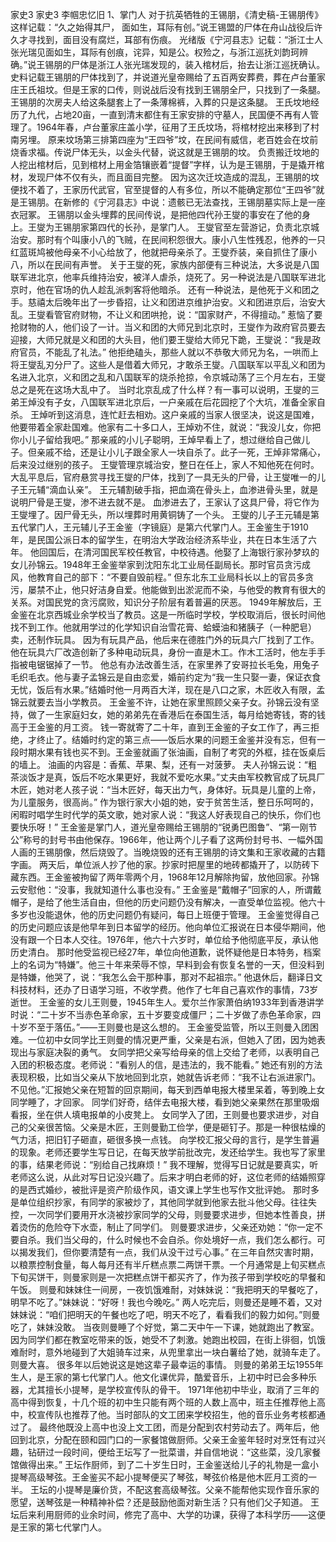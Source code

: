 家史3
 家史3  李帼忠忆旧 1、掌门人    对于抗英牺牲的王锡朋，《清史稿-王锡朋传》这样记载：“久之始得其尸，  面如生，耳际有创。”说王锡盟的尸体在舟山战役后许久才寻找到，面目没有腐烂，耳部有伤痕。     光绪版《宁河县志》记载：“浙江士人张光瑞见面如生，耳际有创痕，诧异，知是公。权殓之，与浙江巡抚刘韵珂辨确。”说王锡朋的尸体是浙江人张光瑞发现的，装入棺材后，抬去让浙江巡抚确认。    史料记载王锡朋的尸体找到了，并说道光皇帝赐给了五百两安葬费，葬在卢台董家庄王氏祖坟。但是王家的口传，则说战后没有找到王锡朋全尸，只找到了一条腿。    王锡朋的次房夫人给这条腿套上了一条薄棉裤，入葬的只是这条腿。    王氏坟地经历了九代，占地20亩，一直到清末都住有王家安排的守墓人，民国便不再有人管理了。1964年春，卢台董家庄盖小学，征用了王氏坟场，将棺材挖出来移到了村南另埋。    原来坟场第三排第四座为“王四爷”坟，在民间有威信，老百姓会在坟前烧香求福。传说尸体无头，以金头代替，说这就是王锡朋的坟。    负责搬迁坟地的人挖出棺材后，见到棺材上用金箔镶嵌着“提督”字样，认为是王锡朋，于是撬开棺材，发现尸体不仅有头，而且面目完整。    因为这次迁坟造成的混乱，王锡朋的坟便找不着了，王家历代武官，官至提督的人有多位，所以不能确定那位“王四爷”就是王锡朋。在新修的《宁河县志》中说：遗骸已无法查找，王锡朋墓实际上是一座衣冠冢。    王锡朋以金头埋葬的民间传说，是把他四代孙王燮的事安在了他的身上。王燮为王锡朋家第四代的长孙，是掌门人。    王燮官至左营游记，负责北京城治安。那时有个叫康小八的飞贼，在民间积怨很大。康小八生性残忍，他养的一只红蓝斑鸠被他母亲不小心给放了，他就把母亲杀了。王燮乔装，亲自抓住了康小八，所以在民间有声誉。    关于王燮的死，家族内部便有三种说法，大多说是八国联军进北京，他率兵维持治安，被洋人虐杀，烧死了。另一种说法是八国联军进北京时，他在官场的仇人趁乱派刺客将他暗杀。    还有一种说法，是他死于义和团之手。慈禧太后晚年出了一步昏招，让义和团进京维护治安。义和团进京后，治安大乱。王燮看管官府财物，不让义和团哄抢，说：“国家财产，不得擅动。”    惹恼了要抢财物的人，他们设了一计。当义和团的大师兄到北京时，王燮作为政府官员要去迎接，大师兄就是义和团的大头目，他们要王燮给大师兄下跪，王燮说：“我是政府官员，不能乱了礼法。”    他拒绝磕头，那些人就以不恭敬大师兄为名，一哄而上将王燮乱刃分尸了。这些人是借着大师兄，才敢杀王燮。八国联军以平乱义和团为名进入北京，义和团之乱和八国联军的烧杀抢掠，令京城动荡了三个月左右，王燮总之是死在这场大乱中了。     当时北京乱成了什么样？有一事可以说明，王燮的三弟王焯没有子女，八国联军进北京后，一户亲戚在后花园挖了个大坑，准备全家自杀。    王焯听到这消息，连忙赶去相劝。这户亲戚的当家人很坚决，说这是国难，他要带着全家赴国难。他家有二十多口人，王焯劝不住，就说：“我没儿女，你把你小儿子留给我吧。”    那亲戚的小儿子聪明，王焯早看上了，想过继给自己做儿子。但亲戚不给，还是让小儿子跟全家人一块自杀了。此子一死，王焯非常痛心，后来没过继别的孩子。 王燮管理京城治安，整日在任上，家人不知他死在何时。    大乱平息后，官府悬赏寻找王燮的尸体，找到了一具无头的尸骨，让王燮唯一的儿子王元辅“滴血认亲”。  王元辅割破手指，把血滴在骨头上，血渗进骨头里，就是说明尸骨是王燮，渗不进去就不是。    血渗进去了，王家认了这具尸骨，将它作为王燮埋了。因尸骨无头，所以埋葬时用黄铜铸了一个头。      王燮的儿子王元辅是第五代掌门人，王元辅儿子王金鉴（字镜庭）是第六代掌门人。王金鉴生于1910年，是民国公派日本的留学生，在明治大学政治经济系毕业，共在日本生活了六年。    他回国后，在清河国民军校任教官，中校待遇。他娶了上海银行家孙梦玖的女儿孙锦云。1948年王金鉴举家到沈阳东北工业局任副局长。那时官员贪污成风，他教育自己的部下：“不要自毁前程。”     但东北东工业局科长以上的官员多贪污，屡禁不止，他只好洁身自爱。他能做到出淤泥而不染，与他受的教育有很大的关系。对国民党的贪污腐败，知识分子阶层有着普遍的厌恶。    1949年解放后，王金鉴在北京西城业余学校当了教员。这是一所临时学校，学校取消后，很长时间他找不到工作。他就用学过的化学知识自治雪花膏、蛤蟆油和猪胰子（一种肥皂）卖，还制作玩具。    因为有玩具产品，他后来在德胜门外的玩具六厂找到了工作。他在玩具六厂改造创新了多种电动玩具，身份一直是木工。作木工活时，他左手手指被电锯锯掉了一节。    他总有办法改善生活，在家里养了安哥拉长毛兔，用兔子毛织毛衣。他与妻子孟锦云是自由恋爱，婚前约定为“我一生只娶一妻，保证衣食无忧，饭后有水果。”结婚时他一月两百大洋，现在是八口之家，木匠收入有限，孟锦云就要去当小学教员。    王金鉴不许，让她在家里照顾父亲子女。孙锦云没有坚持，做了一生家庭妇女，她的弟弟先在香港后在泰国生活，每月给她寄钱，寄的钱高于王金鉴的月工资。    钱一寄就寄了二十年，直到王金鉴的子女工作了，再三拒绝，才终止了。结婚时约定的第三点——饭后水果的问题王金鉴并没有忘，但有一段时期水果有钱也买不到。王金鉴就画了张油画，自制了考究的外框，挂在饭桌后的墙上。 油画的内容是：香蕉、苹果、梨，还有一对菠萝。    夫人孙锦云说：“粗茶淡饭才是真，饭后不吃水果更好，我就不爱吃水果。”丈夫由军校教官成了玩具厂木匠，她对老人孩子说：“当木匠好，每天出力气，身体好。玩具是儿童的上帝，为儿童服务，很高尚。”    作为银行家大小姐的她，安于贫苦生活，整日乐呵呵的，闲暇时唱学生时代学的英文歌，她对家人说：“我这人好表现自己的快乐，你们也要快乐呀！”      王金鉴是掌门人，道光皇帝赐给王锡朋的“锐勇巴图鲁”、“第一刚节公”称号的封号书由他保存。1966年，他让两个儿子看了这两份封号书、一幅外国人画的王锡朋像，然后烧毁了。当晚烧毁的还有王锡朋的诗文集和王家收藏的古籍字画。    两天后，单位派人抄了他的家。抄家时把屋里的地砖都撬开了，以防砖下藏东西。王金鉴被拘留了两年零两个月，1968年12月解除拘留，放他回家。孙锦云安慰他：“没事，我就知道什么事也没有。”    王金鉴是“戴帽子”回家的人，所谓戴帽子，是给了他生活自由，但他的历史问题仍没有解决，一直受单位监视。他六十多岁也没能退休，他的历史问题仍有疑问，每日上班便于管理。    王金鉴觉得自己的历史问题应该是他早年到日本留学的经历。他向单位汇报说在日本侵华期间，他没有跟一个日本人交往。1976年，他六十六岁时，单位给予他彻底平反，承认他历史清白。    那时他受监视已经27年，单位向他道歉，说怀疑他是日本特务，档案上的名词为“特嫌”。他三十年来荣辱不惊，早料到会有恢复名誉的一天，但没料到是特嫌，他哭了，说：“我怎么会干那种事，那对不起祖宗。”    他退休后，翻译日文科技材料，还办了日语学习班，不收学费。他作了七年自己喜欢作的事情，73岁逝世。      王金鉴的女儿王则曼，1945年生人。爱尔兰作家萧伯纳1933年到香港讲学时说：“二十岁不当赤色革命家，五十岁要变成僵尸；二十岁做了赤色革命家，四十岁不至于落伍。”——王则曼也是这么想的。    王金鉴受监管，所以王则曼入团困难。一位初中女同学比王则曼的情况更严重，父亲是右派，但她入了团，因为她表现出与家庭决裂的勇气。    女同学把父亲写给母亲的信上交给了老师，以表明自己入团的积极态度。老师说：“看别人的信，是违法的，我不能看。”    她还有别的方法表现积极，比如当父亲从下放地回到北京，她就告诉老师：“我不让右派进家门。不见他。”汇报她父亲在短暂的回京期间，每天到西单电报大楼里呆着，等到晚上女同学睡了，才回家。    同学们好奇，结伴去电报大楼，看到她父亲果然在那里吸烟看报，坐在供人填电报单的小皮凳上。   女同学入了团，王则曼也要求进步，对自己的父亲很苦恼。父亲是木匠，王则曼勤工俭学，便是砸钉子。那是一种很枯燥的气力活，把旧钉子砸直，砸很多换一点钱。    向学校汇报父母的言行，是学生普遍的现象。老师还要学生写日记，在每天放学前批改完，发还给学生。我也写了家里的事，结果老师说：“别给自己找麻烦！”    我不理解，觉得写日记就是要真实，听老师这么说，从此对写日记没兴趣了。后来才明白老师的好，这位老师的结婚照穿的是西式婚纱，被批评是资产阶级作风，语文课上学生也写作文批评她。    那时多是单位组织抄家，有同学的家被炒了，其他同学就到他家去批斗他父母。往往失控，一次同学们要用开水浇被抄家同学的父母，则曼要求进步，但她本性善良，拼着烫伤的危险夺下水壶，制止了同学们。    则曼要求进步，父亲还劝她：“你一定不要自杀。我们当父母的，什么时候也不会自杀。你处境好一点，我们怎么都行。可以揭发我们，但你要清楚有一点，我们从没干过亏心事。”   在三年自然灾害时期，以粮票控制食量，每人每月还有半斤糕点票二两饼干票。一个月通常是上旬买糕点下旬买饼干，则曼家则是一次把糕点饼干都买齐了，作为孩子带到学校吃的早餐和午饭。   则曼和妹妹住一间房，一夜饥饿难耐，对妹妹说：“我把明天的早餐吃了，明早不吃了。”妹妹说：“好呀！我也今晚吃。”   两人吃完后，则曼还是睡不着，又对妹妹说：“咱们把明天的午餐也吃了吧，明天不吃了，看看我们的毅力如何。”则曼吃了，妹妹没敢。   当夜则曼睡了个好觉，第二天中午一下课，她就跑出了教室。因为同学们都在教室吃带来的饭，她受不了刺激。她跑出校园，在街上徘徊，饥饿难耐时，意外地碰到了大姐骑车过来，从兜里拿出一块白薯给了她，就骑车走了。   则曼大喜。   很多年以后她说这是她这辈子最幸运的事情。     则曼的弟弟王坛1955年生人，是王家的第七代掌门人。他文化课优异，酷爱音乐，上初中时已会多种乐器，尤其擅长小提琴，是学校宣传队的骨干。   1971年他初中毕业，取消了三年的高中得到恢复，十几个班的初中生只能有两个班的人数上高中，班主任推荐他上高中，校宣传队也推荐了他。当时部队的文工团来学校招生，他的音乐业务考核都通过了。   最终他既没上高中也没上文工团，而是分配到农村劳动去了。两年后，他回到北京，分配在颐和园门口的一家餐馆做厨师。父亲王金鉴年轻时对烹饪有过兴趣，钻研过一段时间，便给王坛写了一批菜谱，并自信地说：“这些菜，没几家餐馆做得出来。”   王坛作厨师，到了二十岁生日时，王金鉴送给儿子的礼物是一盒小提琴高级琴弦。王金鉴买不起小提琴便买了琴弦，琴弦价格是他木匠月工资的一半。   王坛的小提琴是廉价货，不配这套高级琴弦。父亲不能帮他实现作音乐家的愿望，送琴弦是一种精神补偿？还是鼓励他面对新生活？只有他们父子知道。   王坛后来利用厨师的业余时间，修完了高中、大学的功课，获得了本科学历——这便是王家的第七代掌门人。 
